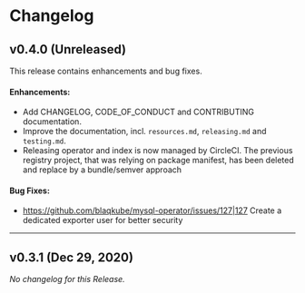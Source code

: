 # Changelog

## v0.4.0 (Unreleased)

This release contains enhancements and bug fixes.

#### Enhancements:

- Add CHANGELOG, CODE_OF_CONDUCT and CONTRIBUTING documentation.
- Improve the documentation, incl. `resources.md`, `releasing.md` and
  `testing.md`.
- Releasing operator and index is now managed by CircleCI. The previous
  registry project, that was relying on package manifest, has been deleted
  and replace by a bundle/semver approach

#### Bug Fixes:

- <https://github.com/blaqkube/mysql-operator/issues/127|127> Create a dedicated exporter user for better security

---

## v0.3.1 (Dec 29, 2020)

*No changelog for this Release.*
